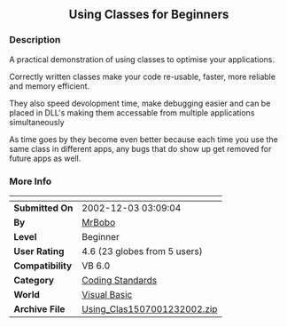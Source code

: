 ﻿<div align="center">

## Using Classes for Beginners


</div>

### Description

A practical demonstration of using classes to optimise your applications.

Correctly written classes make your code re-usable, faster, more reliable and memory efficient.

They also speed devolopment time, make debugging easier and can be placed in DLL's making them accessable from multiple applications simultaneously

As time goes by they become even better because each time you use the same class in different apps, any bugs that do show up get removed for future apps as well.
 
### More Info
 


<span>             |<span>
---                |---
**Submitted On**   |2002-12-03 03:09:04
**By**             |[MrBobo](https://github.com/Planet-Source-Code/PSCIndex/blob/master/ByAuthor/mrbobo.md)
**Level**          |Beginner
**User Rating**    |4.6 (23 globes from 5 users)
**Compatibility**  |VB 6\.0
**Category**       |[Coding Standards](https://github.com/Planet-Source-Code/PSCIndex/blob/master/ByCategory/coding-standards__1-43.md)
**World**          |[Visual Basic](https://github.com/Planet-Source-Code/PSCIndex/blob/master/ByWorld/visual-basic.md)
**Archive File**   |[Using\_Clas1507001232002\.zip](https://github.com/Planet-Source-Code/mrbobo-using-classes-for-beginners__1-41258/archive/master.zip)








